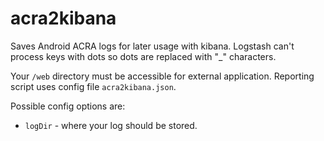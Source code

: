 # acra2kibana
Saves Android ACRA logs for later usage with kibana. Logstash can't process keys with dots so dots are replaced with "_" characters.

Your `/web` directory must be accessible for external application. Reporting script uses config file `acra2kibana.json`.

Possible config options are:
 + `logDir` - where your log should be stored.